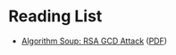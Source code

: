 Reading List
============

- [Algorithm Soup: RSA GCD Attack][algorithm-soup-rsa-gcd-attack-url]
  ([PDF][algorithm-soup-rsa-gcd-attack-pdf])

[algorithm-soup-rsa-gcd-attack-url]: https://algorithmsoup.wordpress.com/2019/01/15/breaking-an-unbreakable-code-part-1-the-hack/
[algorithm-soup-rsa-gcd-attack-pdf]: https://github.com/mycask/read/raw/master/pdf/algorithmsoup-rsa-gcd-attack.pdf

